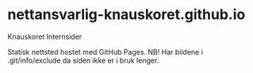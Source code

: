 # nettansvarlig-knauskoret.github.io
Knauskoret Internsider

Statisk nettsted hostet med GitHub Pages.
NB! Har bildene i .git/info/exclude da siden ikke er i bruk lenger.